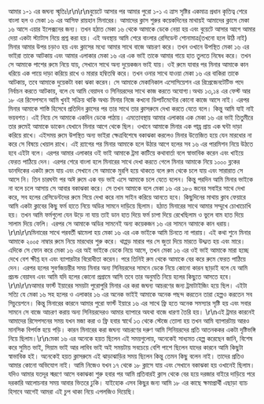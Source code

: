 আমার ১-১ এর জঘন্য স্মৃতিঃ\r\n\r\nবুয়েটে আসার পর আমার পুরো ১-১ এ ত্রাস সৃষ্টির একমাত্র প্রধান কৃতিত্ব শেরে বাংলা হল ও মেকা ১৬ এর আসিফ রায়হান মিনারের। আমাদের ক্লাস শুরুর কয়েকদিনের মাথায়ই আমাদের ক্লাসে মেকা ১৬ আসে এয়ার ইলেক্সনের জন্য। তখন হঠাত মেকা ১৬ থেকে আমাকে ডেকে নেয়া হয় এবং বুয়েটে আসার আগে আমার দেয়া একটা স্ট্যাটাস নিয়ে প্রশ্ন করা হয়। এই অবস্থায় আমি শেরে বাংলার রেসিডেন্ট শোনামাত্র(তখনো হলে উঠি নাই) মিনার আমার উপর চড়াও হয় এবং ক্লাসের মধ্যে আমার সাথে বাজে আচরণ করে। তখন ওখানে উপস্থিত মেকা ১৬ এর ভাইরা তাকে আটকায় এবং আমার এলাকার মেকা ১৬ এর এক ভাই তাকে আমার গায়ে হাত তুলতে নিষেধ করে। তখন সে আমাকে পাশের রুমে নিয়ে যায়, সেখানে সাথে অন্য দুয়েকজন ভাই যায়। ওই রুমে যাবার পর মিনার আমাকে কান ধরিয়ে এক পায়ে দাড়া করিয়ে রাখে ও মারার হম্বিতম্বি করে। তখন ওনার সাথে যাওয়া মেকা ১৬ এর বাকিরা তাকে আটকায়, তবে আমাকে দুয়েকটা বকা ঝকা করেন। সে আমাকে মেকানিকাল এসোসিয়েশন এর রিপ্রেজেনটেটিভ পদে নির্বাচন করতে আটকায়, বলে যে আমি বেয়াদব ও সিনিয়রদের সাথে কাজ করতে অযোগ্য।অথচ ১৩,১৪ এর ফেস্ট আর ১৮ এর রিসেপসনে আমি খুবই সক্রিয় থাকি অথচ মিনার নিজে কখনো ডিপার্টমেন্টের কোনো কাজে আসে নাই। এরপর মিনার আমাকে শাস্তি হিসেবে প্রতিদিন ক্লাসের পর তার সাথে তার ক্লাসরুমে দেখা করতে যেতে বলে। কিন্তু আমি যাই নাই ভয়বশত। এই নিয়ে সে আমাকে একদিন ডেকে পাঠায়। এমতোবস্থায় আমার এলাকার এক মেকা ১৬ এর ভাই তিতুমীরে তার রুমেই আমাকে ডাকেন যেখানে মিনার আগে থেকে ছিল। ওখানে আমাকে মিনার এক পায়্র প্রায় এক ঘন্টা দাড়া করিয়ে রাখে। এইসময় রুমে উপস্থিত অন্য ভাইরা ক্ষেত্রবিশেষে বকাঝকা করলেও মিনার উত্তেজিত হয়ে যেন মারধোর না করে সে বিষয়ে খেয়াল রাখে। এই র‍্যাগের পর মিনার আমাকে হলে উঠার আগে হলের সব ১৬ এর পারমিশন নিয়ে উঠতে হবে এইটা বলে। এরপর আমার এলাকার ওই ভাই আমাকে ট্রমা কাটিয়ে কথাবার্তা বলে স্বাভাবিক করেন এবং খাইয়ে ফেরত পাঠিয়ে দেন। এরপর শেরে বাংলা হলে মিনারের সাথে দেখা করতে গেলে মিনার আমাকে নিয়ে ১০০০ ব্লকের ডানদিকের একটা রুমে যায় এবং সেখানে সে আমাকে মুরগি হয়ে থাকতে বলে রুম থেকে চলে যায় এবং সারারাত সে আসে নি। তিন চারঘন্টা পর অঈ রুমে এক বড় ভাই এসে আমাকে চলে যেতে বলেন। কিন্তু পরদিন আমি মিনার ভাইকে না বলে চলে আসায় সে আবার বকাঝকা করে। সে তখন আমাকে বলে মেকা ১৬ এর ১৮০ জনের সবাইর সাথে দেখা করে, সব হলের রেসিডেন্টদের রুমে গিয়ে দেখা করে নাম সাইন করিয়ে আনতে হবে। কিছুদিনের মাথায় ক্লাব ফেয়ারে আমি একটা ক্লাবের কিছু ফর্ম হাতে নিয়ে অডির সামনে দাড়িয়ে ছিলাম। হঠাত মিনারের সাথে আমার সম্মুখে চোখাচোখি হয়। তখন আমি ফর্মগুলো যেন উড়ে না যায় তাই ডান হাত দিয়ে ফর্ম চাপা দিয়ে রেখেছিলাম ও ভুলে বাম হাত দিয়ে সালাম দিয়ে ফেলি। এরপর সে আমাকে অডির সামনেই অন্য কয়েকজন ১৬ এর সামনে আমাকে কান ধরায়। \r\n\r\nমিনারের সাথে পরবর্তী ঝামেলা হয় মেকা ১৬ এর এক ভাইকে আমি চিনতে না পারায়। এই কথা শুনে মিনার আমাকে ২০০৫ নাম্বার রুমে নিয়ে মারধোর শুরু করে। থাপ্পড় মারার পর সে জুতা দিয়ে মারতে উদ্দ্যত হয় এবং মারে। এদিকে সে ফোন করে মেকা ১৬ এর অই ভাইকে ডেকে নিয়ে আসে, তখন মেকা ১৬ এর ওই ভাই আমাকে মারা হচ্ছে দেখে বেশ ক্ষীপ্ত হন এবং ব্যাপারটার বিরোধীতা করেন। পরে তিনিই রুম থেকে আমাকে বের করে রুমে ফেরত পাঠিয়ে দেন। এরপর হলের সুবর্ণজয়ন্তীর সময় মিনার অন্য সিনিয়রদের সামনে ডেকে নিয়ে কোনো কারন ছাড়াই বলে যে আমি প্রচন্ড বেয়াদব এবং আমি যদি হলের কোনো প্রগ্রামে আসি তবে তার অনুমতি নিয়ে হলের কিছুতে আসতে হবে। \r\n\r\n‌আমার ফার্স্ট ইয়ারের সময়টা পুরোপুরি মিনার এর করা জঘন্য আচরণের জন্য ট্রমাটাইজিং হয়ে ছিল। এইটা সত্যি যে মেকা ১৬ সহ হলের ও এলাকার ১৬ এর অনেক ভাইই আমাকে অনেক পছন্দ করতেন তারা হেল্পও করতেন সব সিচুয়েশনে। কিন্তু মিনারের কারনে আমার পুরো ফার্স্ট ইয়ারে ১৬ এর সাথে ফ্রি হতে অনেক সমস্যার সৃষ্টি হয় এবং সবার সামনে সে বাজে আচরণ করায় অন্য সিনিয়রদেরও আমার ব্যাপারে অযথা বাজে ধারণা তৈরি হয়। \r\n‌এই ট্রমার কারনেই আমাদের রিসেপসনের সময় যখন মজা করা ও ফ্রি হবার স্বার্থে ১৩ থেকে স্টেজে তোলা হয় তখন আমি ব্যাপারটায় আরও মানসিক বিপর্যস্ত হয়ে পড়ি। কারন মিনারের করা জঘন্য আচরণের দরুণ আমি সিনিয়রদের প্রতি আতনককর একটা দৃষ্টিভঙ্গি নিয়ে ছিলাম।\r\nমেকা ১৬ এর অনেকে হয়ত ছিলেন এই সময়গুলোয়, অনেকেই সাধ্যমত হেল্প করেছেন জানি, বিশেষ করে সুমিত ভাই, সিয়াম ভাই আর লাবিব ভাই অই সময়টায় সবচেয়ে বেশি পাশে ছিলেন যাদের কারনে আমি কিছুটা স্বাভাবিক হই। অনেকেই হয়ত ক্লাসরুমে এই ঝাড়াঝাড়ির সময় ছিলেন কিন্তু তেমন কিছু বলেন নাই। তাদের প্রতিও আমার কোনো অভিযোগ নাই। আমি নিজেও যখন ১৭ থেকে ১৮ ক্লাসে যায় এবং সেখানে বকাঝকা হয় ওখানেই ছিলাম। যদিও আমার যতদূর স্মরণে আসে বকাঝকা শুরু হবার পর আমি প্রতিবারই ক্লাস থেকে বের হয়ে দরজার বাইরে দাড়িয়ে পরে দরকারি আলোচনার সময় আবার ভিতরে ঢুকি। যাইহোক এসব কিছুর জন্য আমি ১৮ এর কাছে ক্ষমাপ্রার্থী এছাড়া ব্যাচ হিসাবে আগেই আমরা এই চুপ থাকা নিয়ে এপলজিও দিয়েছি।